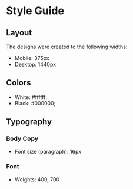# Style Guide

## Layout

The designs were created to the following widths:

- Mobile: 375px
- Desktop: 1440px

## Colors

- White: #ffffff;
- Black: #000000;

## Typography

### Body Copy

- Font size (paragraph): 16px

### Font

- Weights: 400, 700
